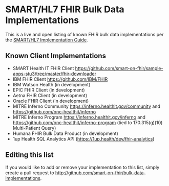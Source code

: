 # SMART/HL7 FHIR Bulk Data Implementations
This is a live and open listing of known FHIR bulk data implementations per the [SMART/HL7 Implementation Guide](https://hl7.org/fhir/uv/bulkdata/index.html). 

## Known Client Implementations
* SMART Health IT FHIR Client https://github.com/smart-on-fhir/sample-apps-stu3/tree/master/fhir-downloader
* IBM FHIR Client https://github.com/IBM/FHIR
* IBM Watson Health (in development)
* EPIC FHIR Client (in development)
* Aetna FHIR Client (in development)
* Oracle FHIR Client (in development)
* MITRE Inferno Community https://inferno.healthit.gov/community and https://github.com/onc-healthit/inferno 
* MITRE Inferno Program https://inferno.healthit.gov/inferno and https://github.com/onc-healthit/inferno-program (tied to 170.315(g)(10) Multi-Patient Query)
* Humana FHIR Bulk Data Product (in development)
* 1up Health SQL Analytics API (https://1up.health/dev/fhir-analytics)

## Editing this list
If you would like to add or remove your implementation to this list, simply create a pull request to http://github.com/smart-on-fhir/bulk-data-implementations.

